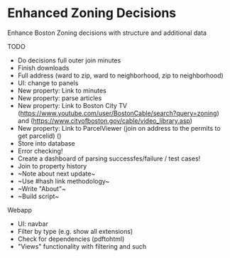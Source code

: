 # Enhanced Zoning Decisions

Enhance Boston Zoning decisions with structure and additional data

TODO
 - Do decisions full outer join minutes
 - Finish downloads
 - Full address (ward to zip, ward to neighborhood, zip to neighborhood)
 - UI: change to panels
 - New property: Link to minutes
 - New property: parse articles
 - New property: Link to Boston City TV (https://www.youtube.com/user/BostonCable/search?query=zoning) and (https://www.cityofboston.gov/cable/video_library.asp)
 - New property: Link to ParcelViewer (join on address to the permits to get parcelid) ()
 - Store into database
 - Error checking!
 - Create a dashboard of parsing successfes/failure / test cases!
 - Join to property history
 - ~Note about next update~
 - ~Use #hash link methodology~
 - ~Write "About"~
 - ~Build script~

Webapp
- UI: navbar
- Filter by type (e.g. show all extensions)
- Check for dependencies (pdftohtml)
- "Views" functionality with filtering and such
